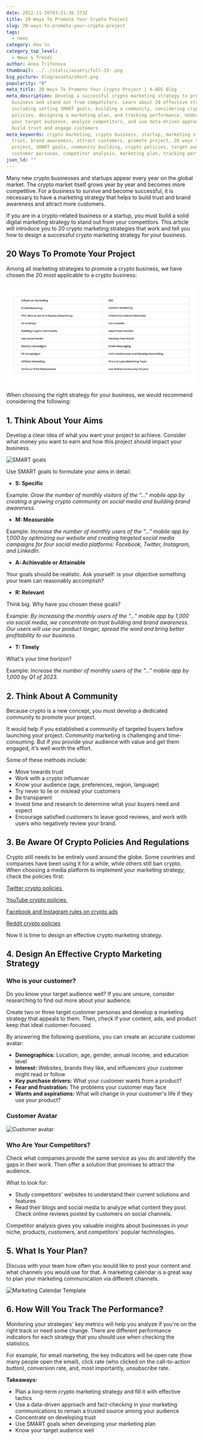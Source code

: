 ```yaml
---
date: 2022-11-26T03:21:36.373Z
title: 20 Ways To Promote Your Crypto Project
slug: 20-ways-to-promote-your-crypto-project
tags:
  - news
category: How to
category_top_level:
  - News & Trends
author: Anna Trifonova
thumbnail: ../../static/assets/full-33-.png
big_picture: blog/assets/short.png
popularity: "0"
meta_title: 20 Ways To Promote Your Crypto Project | A-ADS Blog
meta_description: Develop a successful crypto marketing strategy to promote your
  business and stand out from competitors. Learn about 20 effective strategies,
  including setting SMART goals, building a community, considering crypto
  policies, designing a marketing plan, and tracking performance. Understand
  your target audience, analyze competitors, and use data-driven approaches to
  build trust and engage customers
meta_keywords: crypto marketing, crypto business, startup, marketing strategy,
  trust, brand awareness, attract customers, promote project, 20 ways to promote
  project, SMART goals, community building, crypto policies, target audience,
  customer personas, competitor analysis, marketing plan, tracking performance
json_ld: ""
---
```

Many new crypto businesses and startups appear every year on the global market. The crypto market itself grows year by year and becomes more competitive. For a business to survive and become successful, it is necessary to have a marketing strategy that helps to build trust and brand awareness and attract more customers. 

If you are in a crypto-related business or a startup, you must build a solid digital marketing strategy to stand out from your competitors. This article will introduce you to 20 crypto marketing strategies that work and tell you how to design a successful crypto marketing strategy for your business.

## **20 Ways To Promote Your Project** 

Among all marketing strategies to promote a crypto business, we have chosen the 20 most applicable to a crypto business: 

![20 ways to promote your project ](../../static/assets/761.png "20 ways to promote your project ")

When choosing the right strategy for your business, we would recommend considering the following: 

## **1. Think About Your Aims**

Develop a clear idea of what you want your project to achieve. Consider what money you want to earn and how this project should impact your business. 

![SMART goals ](blog/assets/1.png "SMART goals ")

Use SMART goals to formulate your aims in detail:

* **S: Specific** 

Example: *Grow the number of monthly visitors of the "…" mobile app by creating a growing crypto community on social media and building brand awareness.*

* **M: Measurable**

Example: *Increase the number of monthly users of the "…" mobile app by 1,000 by optimizing our website and creating targeted social media campaigns for four social media platforms: Facebook, Twitter, Instagram, and LinkedIn.*

* **A: Achievable or Attainable**

Your goals should be realistic. Ask yourself: is your objective something your team can reasonably accomplish?

* **R: Relevant**

Think big. Why have you chosen these goals? 

Example: *By increasing the monthly users of the "…" mobile app by 1,000 via social media, we concentrate on trust building and brand awareness. Our users will use our product longer, spread the word and bring better profitability to our business.*

* **T: Timely**

What's your time horizon?

Example: *Increase the number of monthly users of the "…" mobile app by 1,000 by Q1 of 2023.*

## **2. Think About A Community** 

Because crypto is a new concept, you must develop a dedicated community to promote your project.

It would help if you established a community of targeted buyers before launching your project. Community marketing is challenging and time-consuming. But if you provide your audience with value and get them engaged, it's well worth the effort. 

Some of these methods include:

* Move towards trust 
* Work with a crypto influencer 
* Know your audience (age, preferences, region, language) 
* Try never to lie or mislead your customers
* Be transparent
* Invest time and research to determine what your buyers need and expect
* Encourage satisfied customers to leave good reviews, and work with users who negatively review your brand.

## **3. Be Aware Of Crypto Policies And Regulations**

Crypto still needs to be entirely used around the globe. Some countries and companies have been using it for a while, while others still ban crypto. When choosing a media platform to implement your marketing strategy, check the policies first: 

[Twitter crypto policies ](https://business.twitter.com/en/help/ads-policies/ads-content-policies/financial-services.html)

[YouTube crypto policies ](https://support.google.com/adspolicy/answer/12055790?hl=en)

[Facebook and Instagram rules on crypto ads](https://www.facebook.com/login/?next=https%3A%2F%2Fwww.facebook.com%2Fbusiness%2Fhelp%2F438252513416690)

[Reddit crypto policies](https://www.reddit.com/r/CryptoCurrency/wiki/expanded_rules/)

Now it is time to design an effective crypto marketing strategy. 

## **4. Design An Effective Crypto Marketing Strategy**

### **Who is your customer?**

Do you know your target audience well? If you are unsure, consider researching to find out more about your audience. 

Create two or three target customer personas and develop a marketing strategy that appeals to them. Then, check if your content, ads, and product keep that ideal customer-focused. 

By answering the following questions, you can create an accurate customer avatar: 

* **Demographics:** Location, age, gender, annual income, and education level 
* **Interest:** Websites, brands they like, and influencers your customer might read or follow 
* **Key purchase drivers:** What your customer wants from a product? 
* **Fear and frustration:** The problems your customer may face
* **Wants and aspirations:** What will change in your customer's life if they use your product? 

### **Customer Avatar**

![Customer avatar](blog/assets/2.png "Customer avatar")

### **Who Are Your Competitors?**

Check what companies provide the same service as you do and identify the gaps in their work. Then offer a solution that promises to attract the audience. 

What to look for: 

* Study competitors' websites to understand their current solutions and features
* Read their blogs and social media to analyze what content they post. Check online reviews posted by customers on social channels.

Competitor analysis gives you valuable insights about businesses in your niche, products, customers, and competitors' popular technologies.

## **5. What Is Your Plan?**

Discuss with your team how often you would like to post your content and what channels you would use for that. A marketing calendar is a great way to plan your marketing communication via different channels. 

![ Marketing Calendar Template](blog/assets/4.png "Marketing Calendar Template")

## **6. How Will You Track The Performance?** 

Monitoring your strategies' key metrics will help you analyze if you're on the right track or need some change. There are different performance indicators for each strategy that you should use when checking the statistics. 

For example, for email marketing, the key indicators will be open rate (how many people open the email), click rate (who clicked on the call-to-action button), conversion rate, and, most importantly, unsubscribe rate. 

**Takeaways:**

* Plan a long-term crypto marketing strategy and fill it with effective tactics
* Use a data-driven approach and fact-checking in your marketing communications to remain a trusted source among your audience
* Concentrate on developing trust 
* Use SMART goals when developing your marketing plan
* Know your target audience well